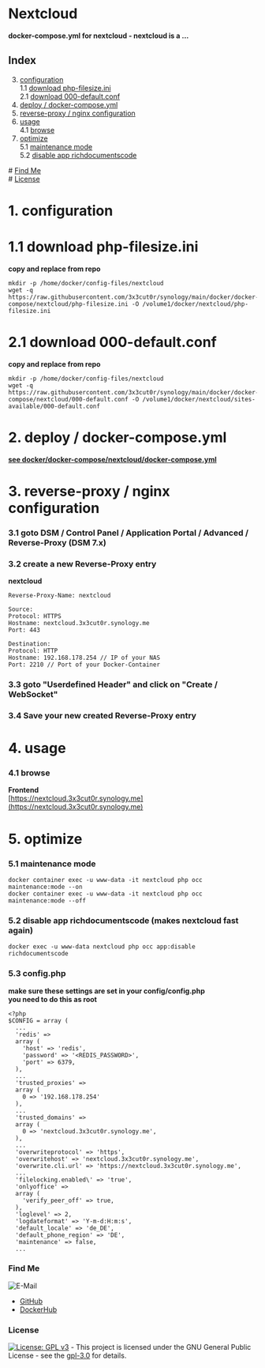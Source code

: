 # Nextcloud

**docker-compose.yml for nextcloud - nextcloud is a ...**  

## Index

3. [configuration](#configuration)  
  1.1 [download php-filesize.ini](#php-filesize.ini)  
  2.1 [download 000-default.conf](#000-default.conf)  
2. [deploy / docker-compose.yml](#deploy)  
3. [reverse-proxy / nginx configuration](#reverse-proxy)  
4. [usage](#usage)  
  4.1 [browse](#browse)  
5. [optimize](#optimize)  
  5.1 [maintenance mode](#maintenance)  
  5.2 [disable app richdocumentscode](#richdocumentscode)  

\# [Find Me](#findme)  
\# [License](#license)  

# 1. configuration <a name="configuration"></a>  

# 1.1 download php-filesize.ini <a name="php-filesize.ini"></a>  
**copy and replace from repo**  
```shell
mkdir -p /home/docker/config-files/nextcloud
wget -q https://raw.githubusercontent.com/3x3cut0r/synology/main/docker/docker-compose/nextcloud/php-filesize.ini -O /volume1/docker/nextcloud/php-filesize.ini

```

# 2.1 download 000-default.conf <a name="000-default.conf"></a>  
**copy and replace from repo**  
```shell
mkdir -p /home/docker/config-files/nextcloud
wget -q https://raw.githubusercontent.com/3x3cut0r/synology/main/docker/docker-compose/nextcloud/000-default.conf -O /volume1/docker/nextcloud/sites-available/000-default.conf

```

# 2. deploy / docker-compose.yml <a name="deploy"></a>  
**[see docker/docker-compose/nextcloud/docker-compose.yml](https://github.com/3x3cut0r/synology/blob/master/docker/docker-compose/nextcloud/docker-compose.yml)**  

# 3. reverse-proxy / nginx configuration <a name="reverse-proxy"></a>  

### 3.1 goto DSM / Control Panel / Application Portal / Advanced / Reverse-Proxy (DSM 7.x)
### 3.2 create a new Reverse-Proxy entry
**nextcloud**  
```shell
Reverse-Proxy-Name: nextcloud

Source:
Protocol: HTTPS
Hostname: nextcloud.3x3cut0r.synology.me
Port: 443

Destination:
Protocol: HTTP
Hostname: 192.168.178.254 // IP of your NAS
Port: 2210 // Port of your Docker-Container
```
### 3.3 goto "Userdefined Header" and click on "Create / WebSocket"
### 3.4 Save your new created Reverse-Proxy entry

# 4. usage <a name="usage"></a>  

### 4.1 browse <a name="browse"></a>  
**Frontend**  
[https://nextcloud.3x3cut0r.synology.me](https://nextcloud.3x3cut0r.synology.me)  

# 5. optimize <a name="optimize"></a>  

### 5.1 maintenance mode <a name="maintenance"></a>  
```shell
docker container exec -u www-data -it nextcloud php occ maintenance:mode --on
docker container exec -u www-data -it nextcloud php occ maintenance:mode --off
```

### 5.2 disable app richdocumentscode (makes nextcloud fast again) <a name="richdocumentscode"></a>  
```shell
docker exec -u www-data nextcloud php occ app:disable richdocumentscode

```

### 5.3 config.php <a name="config.php"></a>  
**make sure these settings are set in your config/config.php**  
**you need to do this as root**  
```shell
<?php
$CONFIG = array (
  ...
  'redis' =>
  array (
    'host' => 'redis',
    'password' => '<REDIS_PASSWORD>',
    'port' => 6379,
  ),
  ...
  'trusted_proxies' =>
  array (
   	0 => '192.168.178.254'
  ),
  ...
  'trusted_domains' =>
  array (
    0 => 'nextcloud.3x3cut0r.synology.me',
  ),
  ...
  'overwriteprotocol' => 'https',
  'overwritehost' => 'nextcloud.3x3cut0r.synology.me',
  'overwrite.cli.url' => 'https://nextcloud.3x3cut0r.synology.me',
  ...
  'filelocking.enabled\' => 'true',
  'onlyoffice' =>
  array (
    'verify_peer_off' => true,
  ),
  'loglevel' => 2,
  'logdateformat' => 'Y-m-d:H:m:s',
  'default_locale' => 'de_DE',
  'default_phone_region' => 'DE',
  'maintenance' => false,
  ...

```

### Find Me <a name="findme"></a>

![E-Mail](https://img.shields.io/badge/E--Mail-executor55%40gmx.de-red)
* [GitHub](https://github.com/3x3cut0r)
* [DockerHub](https://hub.docker.com/u/3x3cut0r)

### License <a name="license"></a>

[![License: GPL v3](https://img.shields.io/badge/License-GPLv3-blue.svg)](https://www.gnu.org/licenses/gpl-3.0) - This project is licensed under the GNU General Public License - see the [gpl-3.0](https://www.gnu.org/licenses/gpl-3.0.en.html) for details.
